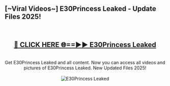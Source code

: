 <h2>[~Viral Videos~] E30Princess Leaked - Update Files 2025!</h2>
<br>
<div align="center">
<h2><a href="https://betterlinks.top/A2PfLJ" rel="nofollow">🔴 CLICK HERE 🌐==►► E30Princess Leaked</a></h2>
<br>
Get E30Princess Leaked and all content. Now you can access all videos and pictures of E30Princess Leaked. New Updated Files 2025!
<br>
<br>
<a href="https://betterlinks.top/A2PfLJ" rel="nofollow" data-target="animated-image.originalLink"><img src="https://i.ibb.co.com/WyWwxjT/player-gif2.gif" alt="E30Princess Leaked" style="max-width: 100%; display: inline-block;" data-target="animated-image.originalImage"></a>
</div>
<br>
